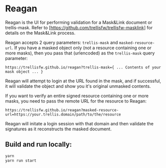 # Reagan

Reagan is the UI for performing validation for a Mask&Link document or trellis-mask.  Refer to [https://github.com/trellisfw/trellisfw-masklink] for details on the Mask&Link process.

Reagan accepts 2 query parameters: `trellis-mask` and `masked-resource-url`.  If you have a masked object only (not a resource containing one or more masks), then you pass that (urlencoded) as the `trellis-mask` query parameter:
```
https://trellisfw.github.io/reagan?trellis-mask={ ... Contents of your mask object ... }
```
Reagan will attempt to login at the URL found in the mask, and if successful, it will validate the object and show you it's original unmasked contents.

If you want to verify an entire signed resource containing one or more masks, you need to pass the remote URL for the resource to Reagan:
```
https://trellisfw.github.io/reagan?masked-resource-url=https://your.trellis.domain/path/to/the/resource
```
Reagan will initate a login session with that domain and then validate the signatures as it reconstructs the masked document.  


## Build and run locally:
```bash
yarn
yarn run start
```
